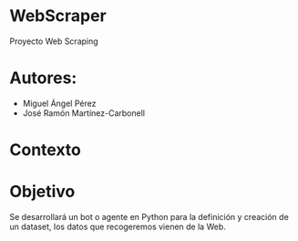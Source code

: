 # WebScraper
Proyecto Web Scraping

# Autores:

- Miguel Ángel Pérez
- José Ramón Martínez-Carbonell

# Contexto

# Objetivo
Se desarrollará un bot o agente en Python para la definición y creación de un dataset, los datos que recogeremos vienen de la Web.
